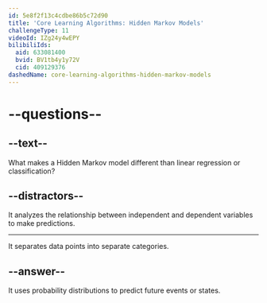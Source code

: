 ```yaml
---
id: 5e8f2f13c4cdbe86b5c72d90
title: 'Core Learning Algorithms: Hidden Markov Models'
challengeType: 11
videoId: IZg24y4wEPY
bilibiliIds:
  aid: 633081400
  bvid: BV1tb4y1y72V
  cid: 409129376
dashedName: core-learning-algorithms-hidden-markov-models
---
```


# --questions--

## --text--

What makes a Hidden Markov model different than linear regression or classification?

## --distractors--

It analyzes the relationship between independent and dependent variables to make predictions.

---

It separates data points into separate categories.

## --answer--

It uses probability distributions to predict future events or states.

